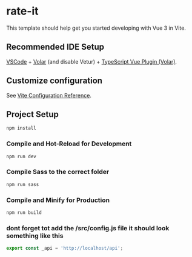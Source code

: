 # rate-it

This template should help get you started developing with Vue 3 in Vite.

## Recommended IDE Setup

[VSCode](https://code.visualstudio.com/) + [Volar](https://marketplace.visualstudio.com/items?itemName=Vue.volar) (and disable Vetur) + [TypeScript Vue Plugin (Volar)](https://marketplace.visualstudio.com/items?itemName=Vue.vscode-typescript-vue-plugin).

## Customize configuration

See [Vite Configuration Reference](https://vitejs.dev/config/).

## Project Setup

```sh
npm install
```

### Compile and Hot-Reload for Development

```sh
npm run dev
```
### Compile Sass to the correct folder
```sh
npm run sass
```

### Compile and Minify for Production

```sh
npm run build
```

### dont forget tot add the /src/config.js file it should look something like this

```js
export const _api = 'http://localhost/api';
```
